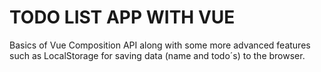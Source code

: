 # TODO LIST APP WITH VUE

Basics of Vue Composition API along with some more advanced features such as LocalStorage for saving data (name and todo´s) to the browser.
